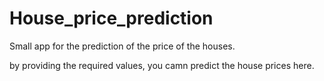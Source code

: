 # House_price_prediction
Small app for the prediction of the price of the houses.

by providing the required values, you camn predict the house prices here.
